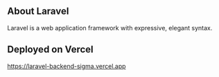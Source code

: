 ## About Laravel

Laravel is a web application framework with expressive, elegant syntax. 

## Deployed on Vercel

https://laravel-backend-sigma.vercel.app

